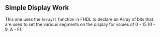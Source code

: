 Simple Display Work
-------------------

This one uses the `Array()` function in FHDL to declare an
Array of bits that are used to set the various segments on
the display for values of 0 - 15 (0 - 9, A - F).

